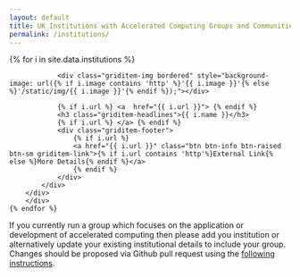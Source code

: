 ```yaml
---
layout: default
title: UK Institutions with Accelerated Computing Groups and Communities
permalink: /institutions/
---
```


<div class="griditem row">
    {% for i in site.data.institutions %}
    <div class="griditem-item col-md-4 col-sm-6 col-xs-12" data-tags='{{ i.tags | jsonify | downcase }}'>
    	<div class="well griditem-outer">
    		<div class="griditem-inner">
    			
    			<div class="griditem-img bordered" style="background-image: url({% if i.image contains 'http' %}'{{ i.image }}'{% else %}'/static/img/{{ i.image }}'{% endif %});"></div>
			
                {% if i.url %} <a  href="{{ i.url }}"> {% endif %}
    			<h3 class="griditem-headlines">{{ i.name }}</h3>
    			{% if i.url %} </a> {% endif %}
    			<div class="griditem-footer"> 
    				{% if i.url %} 
    				<a href="{{ i.url }}" class="btn btn-info btn-raised btn-sm griditem-link">{% if i.url contains 'http'%}External Link{% else %}More Details{% endif %}</a>
    				{% endif %}
    			</div>
    		</div>
    	</div>
        </div>
    {% endfor %}
</div>

If you currently run a group which focuses on the application or development of accelerated computing then please add you institution or alternatively update your existing institutional details to include your group. Changes should be proposed via Github pull request using the [following instructions](../howto/add_institution).